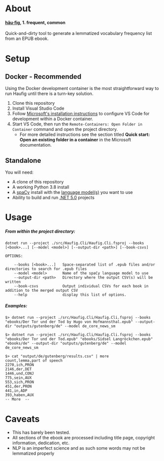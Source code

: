 # About
#### [**häu·fig**](https://en.wiktionary.org/wiki/h%C3%A4ufig), 1. frequent, common

Quick-and-dirty tool to generate a lemmatized vocabulary frequency list from an EPUB ebook.

# Setup
## Docker - Recommended

Using the Docker development container is the most straightforward way to run Haufig until there is a turn-key solution.

1. Clone this repository
1. Install Visual Studio Code
1. Follow [Microsoft's installation instructions](https://code.visualstudio.com/docs/remote/containers) to configure VS Code for development within a Docker container.
1. Start VS Code, then run the `Remote-Containers: Open Folder in Container` command and open the project directory.
   * For more detailed instructions see the section titled **Quick start: Open an existing folder in a container** in the Microsoft documentation.

## Standalone

You will need: 
* A clone of this repository
* A working Python 3.8 install
* A [spaCy](https://spacy.io/usage) install with the [language model(s)](https://spacy.io/models) you want to use
* Ability to build and run [.NET 5.0](https://dotnet.microsoft.com/download) projects

# Usage
##### From within the project directory:
    dotnet run --project ./src/Haufig.Cli/Haufig.Cli.fsproj --books [<book>...] [--model <model>] [--output-dir <path>] [--book-csvs]

    OPTIONS:

        --books [<book>...]   Space-separated list of .epub files and/or directories to search for .epub files
        --model <model>       Name of the spaCy language model to use
        --output-dir <path>   Directory where the output CSV(s) will be written
        --book-csvs           Output individual CSVs for each book in addition to the merged output CSV
        --help                display this list of options.

##### Examples:

    $> dotnet run --project ./src/Haufig.Cli/Haufig.Cli.fsproj --books "ebooks/Der Tor und der Tod by Hugo von Hofmannsthal.epub" --output-dir "outputs/gutenberg/de" --model de_core_news_sm

    $> dotnet run --project ./src/Haufig.Cli/Haufig.Cli.fsproj --books "ebooks/Der Tor und der Tod.epub" "ebooks/Sidsel Langröckchen.epub" "ebooks/de" --output-dir "outputs/gutenberg/de" --model de_core_news_sm

    $> cat "output/de/gutenberg/results.csv" | more
    count,lemma,part of speech
    2270,ich,PRON
    2146,der,DET
    1446,und,CONJ
    775,sein,AUX
    553,sich,PRON
    451,der,PRON
    441,in,ADP
    393,haben,AUX
    -- More  --

# Caveats
* This has barely been tested.
* All sections of the ebook are processed including title page, copyright information, dedication, etc.
* NLP is an imperfect science and as such some words may not be lemmatized properly
